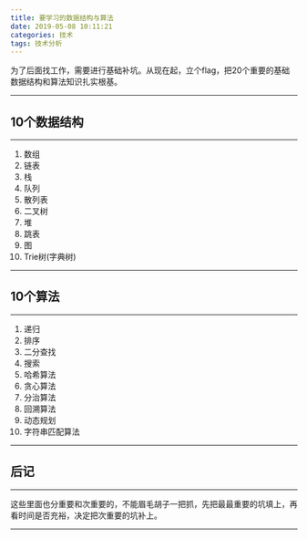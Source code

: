 ```yaml
---
title: 要学习的数据结构与算法
date: 2019-05-08 10:11:21
categories: 技术
tags: 技术分析
---
```

为了后面找工作，需要进行基础补坑。从现在起，立个flag，把20个重要的基础数据结构和算法知识扎实根基。

________
## 10个数据结构
___
1. 数组
2. 链表
3. 栈
4. 队列
5. 散列表
6. 二叉树
7. 堆
8. 跳表
9. 图
10. Trie树(字典树)
____

## 10个算法

____
1. 递归
2. 排序
3. 二分查找
4. 搜索
5. 哈希算法
6. 贪心算法
7. 分治算法
8. 回溯算法
9. 动态规划
10. 字符串匹配算法

____

## 后记
___

这些里面也分重要和次重要的，不能眉毛胡子一把抓，先把最最重要的坑填上，再看时间是否充裕，决定把次重要的坑补上。
____
